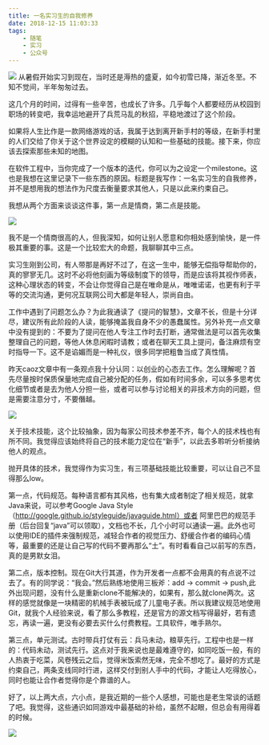 ```yaml
---
title: 一名实习生的自我修养
date: 2018-12-15 11:03:33
tags:
	- 随笔
	- 实习
	- 公众号
---
```



![](https://user-gold-cdn.xitu.io/2018/12/15/167afcce0683ee93?w=1000&h=668&f=webp&s=28886)
从暑假开始实习到现在，当时还是溽热的盛夏，如今初雪已降，渐近冬至。不知不觉间，半年匆匆过去。

<!-- more -->

这几个月的时间，过得有一些辛苦，也成长了许多。几乎每个人都要经历从校园到职场的转变吧，我幸运地避开了兵荒马乱的秋招，平稳地渡过了这个阶段。

如果将人生比作是一款网络游戏的话，我属于达到离开新手村的等级，在新手村里的人们交给了你关于这个世界设定的模糊的认知和一些基础的技能。接下来，你应该去探索那些未知的地图。

在软件工程中，当你完成了一个版本的迭代，你可以为之设定一个milestone。这也是我想在这里记录下一些东西的原因。标题是我写作：一名实习生的自我修养，并不是想用我的想法作为尺度去衡量要求其他人，只是以此来约束自己。

我想从两个方面来谈谈这件事，第一点是情商，第二点是技能。

![](https://user-gold-cdn.xitu.io/2018/12/15/167afcd825ff4758?w=1000&h=631&f=png&s=1047433)

我不是一个情商很高的人，但我深知，如何让别人愿意和你相处感到愉快，是一件极其重要的事。这是一个比较宏大的命题，我聊聊其中三点。

实习生刚到公司，有人带那是再好不过了，在这一生中，能够无偿指导帮助你的，真的寥寥无几。这时不必将他刻画为等级制度下的领导，而是应该将其视作师表，这种心理状态的转变，不会让你觉得自己是在唯命是从，唯唯诺诺，也更有利于平等的交流沟通，更何况互联网公司大都是年轻人，崇尚自由。

工作中遇到了问题怎么办？为此我通读了《提问的智慧》，文章不长，但是十分详尽，建议所有此阶段的人读，能够掩盖我自身不少的愚蠢属性。另外补充一点文章中没有提到的：不要为了提问在他人专注工作时去打断，通常做法是可以首先收集整理自己的问题，等他人休息闲暇时请教；或者在聊天工具上提问，备注麻烦有空时指导一下。这不是谄媚而是一种礼仪，很多同学把粗鲁当成了真性情。

昨天caoz文章中有一条观点我十分认同：以创业的心态去工作。怎么理解呢？首先尽量按时保质保量地完成自己被分配的任务，假如有时间多余，可以多多思考优化细节或者是去为他人分担一些，或者可以参与讨论相关的非技术方向的问题，但是需要注意分寸，不要僭越。


![](https://user-gold-cdn.xitu.io/2018/12/15/167afcdc3707630f?w=1000&h=699&f=png&s=1135904)

关于技术技能，这个比较抽象，因为每家公司技术参差不齐，每个人的技术栈也有所不同。我觉得应该始终将自己的技术能力定位在“新手”，以此去多聆听分析接纳他人的观点。

抛开具体的技术，我觉得作为实习生，有三项基础技能比较重要，可以让自己不显得那么low。

第一点，代码规范。每种语言都有其风格，也有集大成者制定了相关规范，就拿Java来说，可以参考Google Java Style（http://google.github.io/styleguide/javaguide.html）或者 阿里巴巴的规范手册（后台回复“java”可以领取），文档也不长，几个小时可以通读一遍。此外也可以使用IDE的插件来强制规范，减轻合作者的视觉压力、舒缓合作者的编码心情等，最重要的还是让自己写的代码不要再那么“土”。有时看看自己以前写的东西，真的是男默女泪。

第二点，版本控制。现在Git大行其道，作为开发者一点都不会用真的有点说不过去了。有的同学说：“我会。”然后熟练地使用三板斧：add -> commit -> push,此外出现问题，没有什么是重新clone不能解决的，如果有，那么就clone两次。这样的感觉就像是一块精密的机械手表被玩成了儿童电子表。所以我建议规范地使用Git，就我个人经验来说，看了那么多教程，还是官方的源文档写得最好，若有遗忘，再读一遍，更没有必要去买什么付费教程。工具软件，唯手熟尔。

第三点，单元测试。古时带兵打仗有云：兵马未动，粮草先行。工程中也是一样的：代码未动，测试先行。这点对于我来说也是最难遵守的，如同吃饭一般，有的人热衷于吃菜，风卷残云之后，觉得米饭索然无味，完全不想吃了。最好的方式是约束自己，两条支线同时行进，这样交付到别人手中的代码，才能让人吃得放心，同时也能让合作者觉得你是个靠谱的人。

好了，以上两大点，六小点，是我近期的一些个人感想，可能也是老生常谈的话题了吧。我觉得，这些通识如同游戏中最基础的补给，虽然不起眼，但总会有用得着的时候。



![](https://user-gold-cdn.xitu.io/2018/12/15/167afcc1b38e2ca7?w=258&h=258&f=jpeg&s=47244)